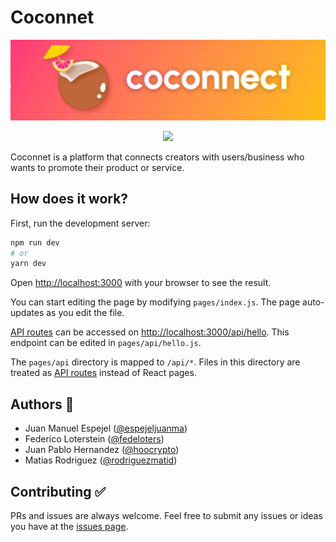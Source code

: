 # Coconnet
![](img/header3.png)

<div align="center">
<img src="https://img.shields.io/github/stars/Coconnect-ethBogota/coconnect-app?style=social" />
</div>

Coconnet is a platform that connects creators with users/business who wants to promote their product or service.

## How does it work?
First, run the development server:

```bash
npm run dev
# or
yarn dev
```

Open [http://localhost:3000](http://localhost:3000) with your browser to see the result.

You can start editing the page by modifying `pages/index.js`. The page auto-updates as you edit the file.

[API routes](https://nextjs.org/docs/api-routes/introduction) can be accessed on [http://localhost:3000/api/hello](http://localhost:3000/api/hello). This endpoint can be edited in `pages/api/hello.js`.

The `pages/api` directory is mapped to `/api/*`. Files in this directory are treated as [API routes](https://nextjs.org/docs/api-routes/introduction) instead of React pages.

## Authors 👦

- Juan Manuel Espejel ([@espejeljuanma](https://twitter.com/espejeljuanma))
- Federico Loterstein ([@fedeloters](https://twitter.com/fedeloters))
- Juan Pablo Hernandez ([@hoocrypto](https://twitter.com/HooCrypto))
- Matias Rodriguez ([@rodriguezmatid](https://twitter.com/rodriguezmatid))

## Contributing ✅
PRs and issues are always welcome. Feel free to submit any issues or ideas you have at the [issues page](https://github.com/Coconnect-ethBogota/coconnect-app/issues).
